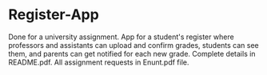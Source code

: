 # Register-App

Done for a university assignment.
App for a student's register where professors and assistants can upload and confirm grades, students can see them, and parents can get notified for each new grade.
Complete details in README.pdf. All assignment requests in Enunt.pdf file.
